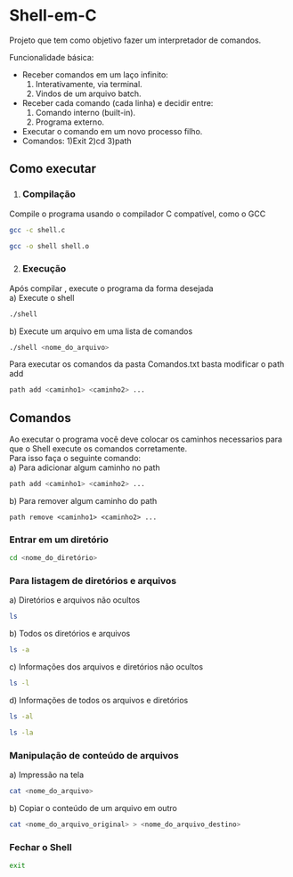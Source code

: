 # Shell-em-C
Projeto que tem como objetivo fazer um interpretador de comandos.

Funcionalidade básica:
- Receber comandos em um laço infinito:
    1) Interativamente, via terminal.
    2) Vindos de um arquivo batch.
- Receber cada comando (cada linha) e decidir entre:
    1) Comando interno (built-in).
    2) Programa externo.
- Executar o comando em um novo processo filho.
- Comandos:
      1)Exit
      2)cd<caminho>
      3)path<caminho>
## Como executar
1. ### Compilação
Compile o programa usando o compilador C compatível, como o GCC
```sh
gcc -c shell.c
```
```sh
gcc -o shell shell.o
```
2. ### Execução
Após compilar , execute o programa da forma desejada
<br>
a) Execute o shell
```sh
./shell
```
b) Execute um arquivo em uma lista de comandos
```sh
./shell <nome_do_arquivo>
```
Para executar os comandos da pasta Comandos.txt basta modificar o path add
```sh
path add <caminho1> <caminho2> ...
```
## Comandos
Ao executar o programa você deve colocar os caminhos necessarios para que o Shell execute os comandos corretamente.
<br>
Para isso faça o seguinte comando:
<br>
a) Para adicionar algum caminho no path
```sh
path add <caminho1> <caminho2> ...
```
b) Para remover algum caminho do path
```Sh
path remove <caminho1> <caminho2> ...
```
### Entrar em um diretório
```sh
cd <nome_do_diretório>
```
### Para listagem de diretórios e arquivos
a) Diretórios e arquivos não ocultos
```sh
ls
```
b) Todos os diretórios e arquivos
```sh
ls -a
```
c) Informações dos arquivos e diretórios não ocultos
```sh
ls -l
```
d) Informações de todos os arquivos e diretórios
```sh
ls -al
```
```sh
ls -la
```
### Manipulação de conteúdo de arquivos
a) Impressão na tela
```sh
cat <nome_do_arquivo>
```
b) Copiar o conteúdo de um arquivo em outro
```sh
cat <nome_do_arquivo_original> > <nome_do_arquivo_destino>
```
### Fechar o Shell
```sh
exit
```
